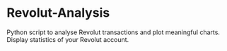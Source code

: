 # Revolut-Analysis

Python script to analyse Revolut transactions and plot meaningful charts. Display statistics of your Revolut account.
